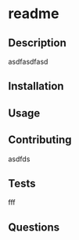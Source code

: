 # readme

## Description                          
asdfasdfasd           
           
## Installation

           
## Usage


## Contributing 
asdfds  

## Tests 
fff

## Questions
